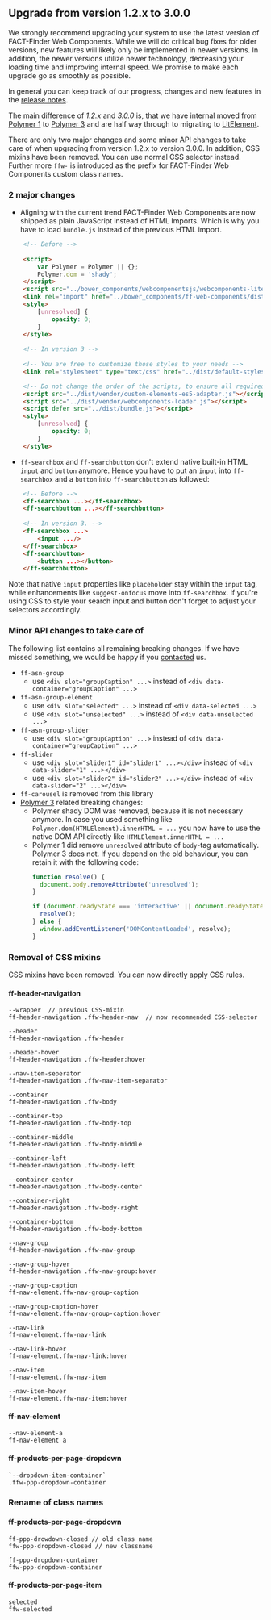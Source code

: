 ## Upgrade from version 1.2.x to 3.0.0
We strongly recommend upgrading your system to use the latest version of FACT-Finder Web Components. While we will do critical bug fixes for older versions, new features will likely only be implemented in newer versions. In addition, the newer versions utilize newer technology, decreasing your loading time and improving internal speed. We promise to make each upgrade go as smoothly as possible.

In general you can keep track of our progress, changes and new features in the [release notes](https://github.com/FACT-Finder-Web-Components/ff-web-components/blob/master/CHANGELOG.md).

The main difference of _1.2.x_ and _3.0.0_ is, that we have internal moved from [Polymer 1](https://polymer-library.polymer-project.org/1.0/docs/devguide/feature-overview) to [Polymer 3](https://polymer-library.polymer-project.org/3.0/docs/about_30) and are half way through to migrating to [LitElement](https://lit-element.polymer-project.org/).

There are only two major changes and some minor API changes to take care of when upgrading from version 1.2.x to version 3.0.0. In addition, CSS mixins have been removed. You can use normal CSS selector instead. Further more `ffw-` is introduced as the prefix for FACT-Finder Web Components custom class names.

### 2 major changes
- Aligning with the current trend FACT-Finder Web Components are now shipped as plain JavaScript instead of HTML Imports. Which is why you have to load `bundle.js` instead of the previous HTML import.
   
```html
    <!-- Before -->
    
    <script>
        var Polymer = Polymer || {};
        Polymer.dom = 'shady';
    </script>
    <script src="../bower_components/webcomponentsjs/webcomponents-lite.min.js"></script>
    <link rel="import" href="../bower_components/ff-web-components/dist/elements.build_with_dependencies.html">
    <style>
        [unresolved] {
            opacity: 0;
        }        
    </style>
      
    <!-- In version 3 -->
    
    <!-- You are free to customize those styles to your needs -->
    <link rel="stylesheet" type="text/css" href="../dist/default-styles.css" />

    <!-- Do not change the order of the scripts, to ensure all required polyfills are loaded before our script -->
    <script src="../dist/vendor/custom-elements-es5-adapter.js"></script>
    <script src="../dist/vendor/webcomponents-loader.js"></script>
    <script defer src="../dist/bundle.js"></script>
    <style>
        [unresolved] {
            opacity: 0;
        }        
    </style>
```

- `ff-searchbox` and `ff-searchbutton` don't extend native built-in HTML `input` and `button` anymore. Hence you have to put an `input` into `ff-searchbox` and a `button` into `ff-searchbutton`
as followed:

```html
    <!-- Before -->
    <ff-searchbox ...></ff-searchbox>
    <ff-searchbutton ...></ff-searchbutton>
           
    <!-- In version 3. -->
    <ff-searchbox ...>
        <input .../>
    </ff-searchbox>
    <ff-searchbutton>
        <button ...></button>
    </ff-searchbutton>
```
Note that native `input` properties like `placeholder` stay within the `input` tag, while enhancements like 
`suggest-onfocus` move into `ff-searchbox`. If you're using CSS to style your search input and button don't forget to adjust your selectors accordingly.


### Minor API changes to take care of
The following list contains all remaining breaking changes.
If we have missed something, we would be happy if you [contacted](contacts) us.

- `ff-asn-group`
    - use `<div slot="groupCaption" ...>` instead of `<div data-container="groupCaption" ...>`
- `ff-asn-group-element`
    - use `<div slot="selected" ...>` instead of `<div data-selected ...>`
    - use `<div slot="unselected" ...>` instead of `<div data-unselected ...>`
- `ff-asn-group-slider`
    - use `<div slot="groupCaption" ...>` instead of `<div data-container="groupCaption" ...>`
- `ff-slider`
    - use `<div slot="slider1" id="slider1" ...></div>` instead of `<div data-slider="1" ...></div>`
    - use `<div slot="slider2" id="slider2" ...></div>` instead of `<div data-slider="2" ...></div>`
- `ff-carousel` is removed from this library
- [Polymer 3](https://www.polymer-project.org/3.0/docs/devguide/feature-overview) related breaking changes:
    - Polymer shady DOM was removed, because it is not necessary anymore. In case you used something like
    `Polymer.dom(HTMLElement).innerHTML = ...` you now have to use the native DOM API directly like
    `HTMLElement.innerHTML = ...`
    - Polymer 1 did remove `unresolved` attribute of `body`-tag automatically. Polymer 3 does not.
    If you depend on the old behaviour, you can retain it with the following code:
        ```js
        function resolve() {
          document.body.removeAttribute('unresolved');
        }
        
        if (document.readyState === 'interactive' || document.readyState === 'complete') {
          resolve();
        } else {
          window.addEventListener('DOMContentLoaded', resolve);
        }
        ```

### Removal of CSS mixins

CSS mixins have been removed. You can now directly apply CSS rules.

#### ff-header-navigation
```
--wrapper  // previous CSS-mixin
ff-header-navigation .ffw-header-nav  // now recommended CSS-selector

--header
ff-header-navigation .ffw-header

--header-hover
ff-header-navigation .ffw-header:hover

--nav-item-seperator
ff-header-navigation .ffw-nav-item-separator

--container
ff-header-navigation .ffw-body

--container-top
ff-header-navigation .ffw-body-top

--container-middle
ff-header-navigation .ffw-body-middle

--container-left
ff-header-navigation .ffw-body-left

--container-center
ff-header-navigation .ffw-body-center

--container-right
ff-header-navigation .ffw-body-right

--container-bottom
ff-header-navigation .ffw-body-bottom

--nav-group
ff-header-navigation .ffw-nav-group

--nav-group-hover
ff-header-navigation .ffw-nav-group:hover

--nav-group-caption
ff-nav-element.ffw-nav-group-caption

--nav-group-caption-hover
ff-nav-element.ffw-nav-group-caption:hover

--nav-link
ff-nav-element.ffw-nav-link

--nav-link-hover
ff-nav-element.ffw-nav-link:hover

--nav-item
ff-nav-element.ffw-nav-item

--nav-item-hover
ff-nav-element.ffw-nav-item:hover
```

#### ff-nav-element
```
--nav-element-a
ff-nav-element a
```

#### ff-products-per-page-dropdown
```
`--dropdown-item-container`
.ffw-ppp-dropdown-container
```

### Rename of class names

#### ff-products-per-page-dropdown
```
ff-ppp-drowdown-closed // old class name
ffw-ppp-dropdown-closed // new classname

ff-ppp-dropdown-container
ffw-ppp-dropdown-container
```

#### ff-products-per-page-item
```
selected
ffw-selected
```
